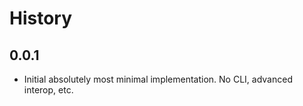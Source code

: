 History
=======

## 0.0.1

* Initial absolutely most minimal implementation. No CLI, advanced interop, etc.

[@ryan-roemer]: https://github.com/ryan-roemer
